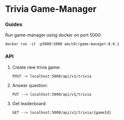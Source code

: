 # Trivia Game-Manager

### Guides

Run game-manager using docker on port 5000:

    docker run -it -p5000:5000 amitdr/game-manager:0.0.1

### API 

1. Create new trivia game:
  
    ```POST -> localhost:5000/api/v1/trivia```

2. Answer question:

    ```PUT --> localhost:5000/api/v1/trivia```
    
3. Get leaderboard:

    ```GET --> localhost:5000/api/v1/trivia/{gameId}```
